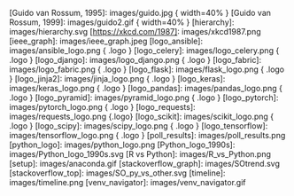 
<!-- enlaces -->

[activepython]: https://www.activestate.com/activepython
[awesome-pythonme]: https://github.com/vinta/awesome-python#readme
[batteries]: https://docs.python.org/3/library/index.html
[beginners]: https://wiki.python.org/moin/BeginnersGuide/NonProgrammers
[conda]: https://conda.io
[conda_cheatsheet]: https://conda.io/docs/_downloads/conda-cheatsheet.pdf
[cuaderno `jupyter`]: https://raw.githubusercontent.com/thomas-haslwanter/statsintro_python/master/ipynb/6_distContinuous.ipynb
[distrib]: https://docs.python.org/3/distributing/index.html 
[Guido van Rossum]: https://gvanrossum.github.io/
[Guía de estilo de Google]: https://github.com/google/styleguide/blob/gh-pages/pyguide.md
[ieee_rank]: https://spectrum.ieee.org/at-work/innovation/the-2018-top-programming-languages
[instagram]: https://www.instagram.com
[kdnuggets0708]: https://www.kdnuggets.com/2017/08/python-overtakes-r-leader-analytics-data-science.html
[kdnuggets0805]: https://www.kdnuggets.com/2018/05/poll-tools-analytics-data-science-machine-learning-results.html
[kdnuggets0806]: https://www.kdnuggets.com/2018/06/ecosystem-data-science-python-victory.html
[pandas]: https://pandas.pydata.org/
[PEP20]: https://www.python.org/dev/peps/pep-0020/
[PEP8]: https://www.python.org/dev/peps/pep-0008/? 
[pinterest]: https://www.pinterest.com
[pip_userguide]: https://pip.pypa.io/en/stable/user_guide/
[pipenv]: https://pipenv-es.readthedocs.io/es/latest/
[PyPI]: https://pypi.org/
[python]: https://www.python.org/
[reference]: https://docs.python.org/3.7/reference/index.html
[scipy]: https://www.scipy.org/
[scikit-learn]: http://scikit-learn.org/
[stackoverflow]: https://stackoverflow.com/questions/tagged/python
[stackoverflow-es]: https://es.stackoverflow.com/questions/tagged/python
[stackoverflow_trends]: https://insights.stackoverflow.com/trends?tags=r%2Cpython%2Cpandas
[stackoverflow_vs]: https://insights.stackoverflow.com/trends?tags=python%2Cjava%2Cphp%2Cc%23
[winpython]: https://winpython.github.io/

<!-- imágenes -->

[exec_compiler]: images/exec_compiler.png
[exec_interpreter]: images/exec_interpreter.png
[conda_envs]: images/envs_graph.jpg
[conda_platform]: images/conda_platform.jpeg
[entornos]: images/conda_envs.svg
[Guido van Rossum, 1995]: images/guido.jpg  { width=40% }
[Guido van Rossum, 1999]: images/guido2.gif  { width=40% }
[hierarchy]: images/hierarchy.svg
[https://xkcd.com/1987]: images/xkcd1987.png
[ieee_graph]: images/ieee_graph.jpeg
[logo_ansible]: images/ansible_logo.png { .logo }
[logo_celery]: images/logo_celery.png { .logo }
[logo_django]: images/logo_django.png { .logo }
[logo_fabric]: images/logo_fabric.png { .logo }
[logo_flask]: images/flask_logo.png { .logo }
[logo_jinja2]: images/jinja_logo.png { .logo }
[logo_keras]: images/keras_logo.png { .logo }
[logo_pandas]: images/pandas_logo.png { .logo }
[logo_pyramid]: images/pyramid_logo.png { .logo }
[logo_pytorch]: images/pytorch_logo.png { .logo }
[logo_requests]: images/requests_logo.png {.logo}
[logo_scikit]: images/scikit_logo.png { .logo }
[logo_scipy]: images/scipy_logo.png { .logo }
[logo_tensorflow]: images/tensorflow_logo.png { .logo }
[poll_results]: images/poll_results.png
[python_logo]: images/python_logo.png
[Python_logo_1990s]: images/Python_logo_1990s.svg
[R vs Python]: images/R_vs_Python.png
[setup]: images/anaconda.gif
[stackoverflow_graph]: images/SOtrend.svg
[stackoverflow_top]: images/SO_py_vs_other.svg
[timeline]: images/timeline.png
[venv_navigator]: images/venv_navigator.gif

